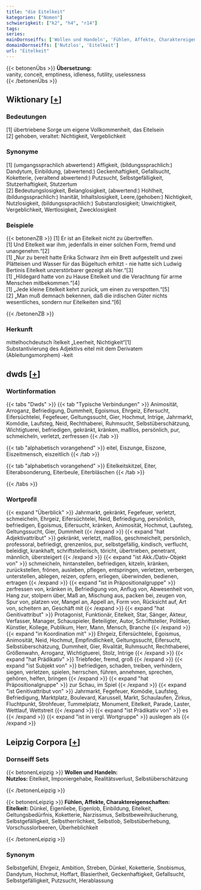 ```yaml
---
title: "die Eitelkeit"
kategorien: ["Nomen"]
schwierigkeit: ["k2", "h4", "r14"]
tags:
series:
mainDornseiffs: ['Wollen und Handeln', 'Fühlen, Affekte, Charaktereigenschaften']
domainDornseiffs: ['Nutzlos', 'Eitelkeit']
url: "Eitelkeit"
---
```


{{< betonenÜbs >}}
**Übersetzung:**  
vanity, conceit, emptiness, idleness, futility, uselessness  
{{< /betonenÜbs >}}

## Wiktionary [[+](https://de.wiktionary.org/wiki/Eitelkeit)]

### Bedeutungen
[1] übertriebene Sorge um eigene Vollkommenheit, das Eitelsein  
[2] gehoben, veraltet: Nichtigkeit, Vergeblichkeit  

### Synonyme
[1] (umgangssprachlich abwertend:) Affigkeit, (bildungssprachlich:) Dandytum, Einbildung, (abwertend:) Geckenhaftigkeit, Gefallsucht, Koketterie, (veraltend abwertend:) Putzsucht, Selbstgefälligkeit, Stutzerhaftigkeit, Stutzertum  
[2] Bedeutungslosigkeit, Belanglosigkeit, (abwertend:) Hohlheit, (bildungssprachlich:) Inanität, Inhaltslosigkeit, Leere,(gehoben:) Nichtigkeit, Nutzlosigkeit, (bildungssprachlich:) Substanzlosigkeit; Unwichtigkeit, Vergeblichkeit, Wertlosigkeit, Zwecklosigkeit  

### Beispiele
{{< betonenZB >}}
[1] Er ist an Eitelkeit nicht zu übertreffen.  
[1] Und Eitelkeit war ihm, jedenfalls in einer solchen Form, fremd und unangenehm.“[2]  
[1] „Nur zu bereit hatte Erika Schwarz ihm ein Brett aufgestellt und zwei Plätteisen und Wasser für das Bügeltuch erhitzt - nie hatte sich Ludwig Bertinis Eitelkeit unzerstörbarer gezeigt als hier.“[3]  
[1] „Hildegard hatte von zu Hause Eitelkeit und die Verachtung für arme Menschen mitbekommen.“[4]  
[1] „Jede kleine Eitelkeit kehrt zurück, um einen zu verspotten.“[5]  
[2] „Man muß demnach bekennen, daß die irdischen Güter nichts wesentliches, sondern nur Eitelkeiten sind.“[6]  

{{< /betonenZB >}}
### Herkunft
mittelhochdeutsch ītelkeit „Leerheit, Nichtigkeit“[1]  
Substantivierung des Adjektivs eitel mit dem Derivatem (Ableitungsmorphem) -keit  



## dwds [[+](https://www.dwds.de/wb/Eitelkeit)]

### Wortinformation
{{< tabs "Dwds" >}}
{{< tab "Typische Verbindungen" >}}
Animosität, Arroganz, Befriedigung, Dummheit, Egoismus, Ehrgeiz, Eifersucht, Eifersüchtelei, Fegefeuer, Geltungssucht, Gier, Hochmut, Intrige, Jahrmarkt, Komödie, Laufsteg, Neid, Rechthaberei, Ruhmsucht, Selbstüberschätzung, Wichtigtuerei, befriedigen, gekränkt, kränken, maßlos, persönlich, pur, schmeicheln, verletzt, zerfressen
{{< /tab >}}

{{< tab "alphabetisch vorangehend" >}}
eitel, Eiszunge, Eiszone, Eiszeitmensch, eiszeitlich
{{< /tab >}}

{{< tab "alphabetisch vorangehend" >}}
Eitelkeitskitzel, Eiter, Eiterabsonderung, Eiterbeule, Eiterbläschen
{{< /tab >}}

{{< /tabs >}}

### Wortprofil
{{< expand "Überblick" >}} Jahrmarkt, gekränkt, Fegefeuer, verletzt, schmeicheln, Ehrgeiz, Eifersüchtelei, Neid, Befriedigung, persönlich, befriedigen, Egoismus, Eifersucht, kränken, Animosität, Hochmut, Laufsteg, Geltungssucht, Gier, Dummheit {{< /expand >}}
{{< expand "hat Adjektivattribut" >}} gekränkt, verletzt, maßlos, geschmeichelt, persönlich, professoral, befriedigt, grenzenlos, pur, selbstgefällig, kindisch, verflucht, beleidigt, krankhaft, schriftstellerisch, töricht, übertrieben, penetrant, männlich, übersteigert {{< /expand >}}
{{< expand "ist Akk./Dativ-Objekt von" >}} schmeicheln, hintanstellen, befriedigen, kitzeln, kränken, zurückstellen, frönen, ausleben, pflegen, entspringen, verletzen, verbergen, unterstellen, ablegen, reizen, opfern, erliegen, überwinden, bedienen, ertragen {{< /expand >}}
{{< expand "ist in Präpositionalgruppe" >}} zerfressen von, kränken in, Befriedigung von, Anflug von, Abwesenheit von, Hang zur, stolpern über, Maß an, Mischung aus, packen bei, zeugen von, Spur von, platzen vor, Mangel an, Appell an, Form von, Rücksicht auf, Art von, scheitern an, Geschäft mit {{< /expand >}}
{{< expand "hat Genitivattribut" >}} Protagonist, Funktionär, Eitelkeit, Star, Sänger, Akteur, Verfasser, Manager, Schauspieler, Beteiligter, Autor, Schriftsteller, Politiker, Künstler, Kollege, Publikum, Herr, Mann, Mensch, Branche {{< /expand >}}
{{< expand "in Koordination mit" >}} Ehrgeiz, Eifersüchtelei, Egoismus, Animosität, Neid, Hochmut, Empfindlichkeit, Geltungssucht, Eifersucht, Selbstüberschätzung, Dummheit, Gier, Rivalität, Ruhmsucht, Rechthaberei, Größenwahn, Arroganz, Wichtigtuerei, Stolz, Intrige {{< /expand >}}
{{< expand "hat Prädikativ" >}} Triebfeder, fremd, groß {{< /expand >}}
{{< expand "ist Subjekt von" >}} befriedigen, schaden, treiben, verhindern, siegen, verletzen, spielen, herrschen, führen, annehmen, sprechen, gehören, helfen, bringen {{< /expand >}}
{{< expand "hat Präpositionalgruppe" >}} zur Schau, im Spiel {{< /expand >}}
{{< expand "ist Genitivattribut von" >}} Jahrmarkt, Fegefeuer, Komödie, Laufsteg, Befriedigung, Marktplatz, Boulevard, Karussell, Markt, Schaulaufen, Zirkus, Fluchtpunkt, Strohfeuer, Tummelplatz, Monument, Eitelkeit, Parade, Laster, Wettlauf, Wettstreit {{< /expand >}}
{{< expand "ist Prädikativ von" >}} es {{< /expand >}}
{{< expand "ist in vergl. Wortgruppe" >}} auslegen als {{< /expand >}}

## Leipzig Corpora [[+](https://corpora.uni-leipzig.de/en/res?word=Eitelkeit&corpusId=deu_newscrawl-public_2018)]

### Dornseiff Sets
{{< betonenLeipzig >}}
**Wollen und Handeln:**  
**Nutzlos:** Eitelkeit, Imponiergehabe, Realitätsverlust, Selbstüberschätzung  

{{< /betonenLeipzig >}}


{{< betonenLeipzig >}}
**Fühlen, Affekte, Charaktereigenschaften:**  
**Eitelkeit:** Dünkel, Eigenliebe, Eigenlob, Einbildung, Eitelkeit, Geltungsbedürfnis, Koketterie, Narzissmus, Selbstbeweihräucherung, Selbstgefälligkeit, Selbstherrlichkeit, Selbstlob, Selbstüberhebung, Vorschusslorbeeren, Überheblichkeit  

{{< /betonenLeipzig >}}

### Synonym
Selbstgefühl, Ehrgeiz, Ambition, Streben, Dünkel, Koketterie, Snobismus, Dandytum, Hochmut, Hoffart, Blasiertheit, Geckenhaftigkeit, Gefallsucht, Selbstgefälligkeit, Putzsucht, Herablassung


